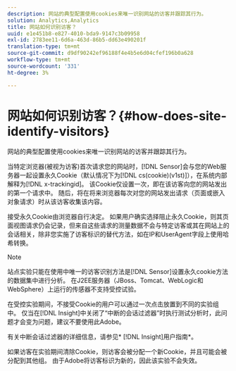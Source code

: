 ```yaml
---
description: 网站的典型配置使用cookies来唯一识别网站的访客并跟踪其行为。
solution: Analytics,Analytics
title: 网站如何识别访客？
uuid: e1e451b8-e827-4010-bda9-9147c3b09958
exl-id: 2783ee11-6d6a-463d-86b5-dd63e490201f
translation-type: tm+mt
source-git-commit: d9df90242ef96188f4e4b5e6d04cfef196b0a628
workflow-type: tm+mt
source-wordcount: '331'
ht-degree: 3%

---
```


# 网站如何识别访客？{#how-does-site-identify-visitors}

网站的典型配置使用cookies来唯一识别网站的访客并跟踪其行为。

当特定浏览器(被视为访客)首次请求您的网站时，[!DNL Sensor]会与您的Web服务器一起设置永久Cookie（默认情况下为[!DNL cs(cookie)(v1st)]），在系统内部解释为[!DNL x-trackingid]。 该Cookie仅设置一次，即在该访客向您的网站发出的第一个请求中。 随后，将在将来浏览器每次对您的网站发出请求（页面或嵌入对象请求）时从该访客收集该内容。

接受永久Cookie由浏览器自行决定。 如果用户确实选择阻止永久Cookie，则其页面视图请求仍会记录，但来自这些请求的测量数据不会与特定访客或其在网站上的会话相关，除非您实施了访客标识的替代方法，如在IP和UserAgent字段上使用哈希转换。

>[!NOTE]
>
>站点实验只能在使用中唯一的访客识别方法是[!DNL Sensor]设置永久cookie方法的数据集中进行分析。 在J2EE服务器（JBoss、Tomcat、WebLogic和WebSphere）上运行的传感器不支持受控试验。

在受控实验期间，不接受Cookie的用户可以通过一次点击放置到不同的实验组中。 仅当在[!DNL Insight]中关闭了“中断的会话过滤器”时执行测试分析时，此问题才会变为问题，建议不要使用此Adobe。

有关中断会话过滤器的详细信息，请参见* [!DNL Insight]用户指南*。

如果访客在实验期间清除Cookie，则访客会被分配一个新Cookie，并且可能会被分配到其他组。 由于Adobe将访客标识为新的，因此该实验不会失效。
